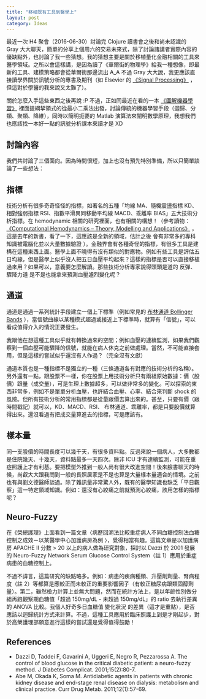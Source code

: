 ```yaml
---
title: "移植既有工具到醫學上"
layout: post
category: Ideas
---
```


最近一次 H4 聚會（2016-06-30）討論完 Clojure 讀書會之後和尚未認識的 Gray 大大聊天，簡單的分享上個周六的交易未來式，除了討論諸講者實際內容的優缺點外，也討論了我一些猜想。我的猜想主要是關於移植量化金融相關的工具來醫學領域。之所以會這樣講，是因為讀了《華爾街的物理學》給我一種想像，即最新的工具、建模策略都會從華爾街那邊流出 A_A 不過 Gray 大大說，我更應該直接讀學界關於訊號分析的專書及期刊（如 Elsevier 的 [《Signal Processing》](http://www.journals.elsevier.com/signal-processing) ，但這對於學醫的我來說又太難了）。

關於怎麼入手這些東西之後再說 :P 不過，正如同最近在看的一本 [《圖解機器學習》](http://m.sanmin.com.tw/product/index/005093606) 裡面提綱挈領式的從最小二乘法出發，討論傳統的機器學習手段（迴歸、分類、聚類、降維），同時以簡明扼要的 Matlab 演算法來闡明數學原理，我想我們也應該找一本好一點的訊號分析課本來讀才是 XD

## 討論內容

我們共討論了三個面向。因為時間很短，加上也沒有預先特別準備，所以只簡單談論了一些想法：

## 指標

技術分析有很多奇奇怪怪的指標，如著名的五種「均線 MA、隨機震盪指標 KD、相對強弱指標 RSI、指數平滑異同移動平均線 MACD、乖離率 BIAS」五大技術分析指標。在 hemodynamic 相關的研究裡面，也有相關的構想！（參考讀物： [《Computational Hemodynamics – Theory, Modelling and Applications》](http://www.springer.com/us/book/9789401795937) ，這是去年的新書，看了一下，這應該是全新的領域，估計之後 會有非常多的專科知識被電腦化並以大量數據驗證 ）。金融界會有各種奇怪的指標，有很多工具是建構在這種東西上面。醫學上面不曉得有沒有類似的對應物。例如有些工具是評估五日均線，但是醫學上似乎沒人把五日血壓平均起來？這樣的指標是否可以直接移植過來用？如果可以，意義要怎麼解讀。那些技術分析專家說得頭頭是道的 反彈、驟降力道 是不是也能拿來預測血壓遽烈變化呢？

## 通道

通道是通過一系列統計手段建立一個上下標準（例如常見的 [布林通道 Bollinger Bands](https://en.wikipedia.org/wiki/Bollinger_Bands) ），當信號曲線以某種模式超過或接近上下標準時，就算有「信號」，可以看成值得介入的情況正要發生。

我跟他在想這種工具似乎就有轉換過來的空間；例如血壓的連續監測，如果我們觀察到一個血壓可能驟降的信號，就能在病人休克之前做處理。當然，不可能直接套用，但是這樣的嘗試似乎還沒有人作過？（完全沒有文獻）

通道本質也是一種指標不是獨立的一種（三條通道各有對應的技術分析的名稱）。另外還有一點，跟股票不一樣，你在股票上用技術分析只有兩組原始數據：價（股價）跟量（成交量），可是生理上數據超多，可以做非常多的變化。可以探索的東西非常多，例如不是單單分析血壓，也許結合血壓、心率、結合來判斷 shock 的風險。但所有技術分析的常用指標都是從量跟價去算出來的。甚至，只要有價（跟時間戳記）就可以，KD、MACD、RSI、 布林通道、乖離率，都是只要股價就算得出來。還沒看過有把成交量算進去的指標，可是應該有。

## 樣本量

同一支股價的時間長度可以幾千天，有很多資料點。反過來說一個病人，大多數都是住院幾天、十幾天，資料點最多一天四次。除非 ICU 才有連續監測，可能在重症照護上才有利基。要把模型外推到一般人尚有很大改進空間！後來臉書聊天的時候，尚叡大大跟我問到一般的長照居家是不是也算是大量樣本量適合的情境。之前也有與劉文德醫師談過。除了雜訊量非常驚人外，既有的醫學知識也缺乏「平日觀察」這一特定領域知識。例如：還沒有心絞痛之前就預測心絞痛，該用怎樣的指標呢？

## Neuro-Fuzzy

在《榮總護理》上面看到一篇文章〈病歷回溯法比較重症病人不同血糖控制法血糖控制之成效－以某醫學中心加護病房為例 〉，覺得相當有趣。這篇文章是以加護病房 APACHE II 分數 > 20 以上的病人做為研究對象，探討以 Dazzi 於 2001 發展的 Neuro-Fuzzy Network Serum Glucose Control System（註 1）應用於重症病患的血糖控制上。

不過不諱言，這篇研究的缺點略多。例如：病患的疾病種類、升壓劑劑量、腎病程度（註 2）等都算是應較正而未較正的重要影響因子（有較正糖尿病跟類固醇劑量）。第二，雖然檢力計算上並無大問題，然而在統計方法上，是以年齡性別做分組再跑觀察期血糖值「超過 150mg/dL - 未超過 150mg/dL」的 ratio 去執行差異的 ANOVA 比較。我個人好奇多日血糖值 變化狀況 的差異（這才是重點），是否應該以迴歸統計方式來計算。不過，這種工具應用於臨床照護上到是才剛起步，對於高榮護理部願意進行這樣的嘗試還是覺得值得鼓勵！

## References

- Dazzi D, Taddei F, Gavarini A, Uggeri E, Negro R, Pezzarossa A. The control of blood glucose in the critical diabetic patient: a neuro-fuzzy method. J Diabetes Complicat. 2001;15(2):80-7.
- Abe M, Okada K, Soma M. Antidiabetic agents in patients with chronic kidney disease and end-stage renal disease on dialysis: metabolism and clinical practice. Curr Drug Metab. 2011;12(1):57-69.
